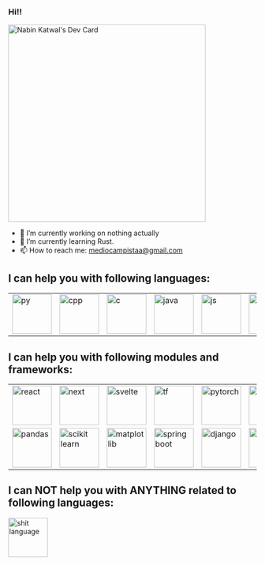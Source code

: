 ### Hi!!

<a href="https://app.daily.dev/nabeenkatwal7"><img src="https://api.daily.dev/devcards/47a55d97e6c142af9862d44e7d2aea68.png?r=jcd" width="400" alt="Nabin Katwal's Dev Card"/></a>

- 🔭 I’m currently working on nothing actually
- 🌱 I’m currently learning Rust.
- 📫 How to reach me: mediocampistaa@gmail.com

## I can help you with following languages:
<table style="border:none;" > 
  <tr>
    <td><img src="https://upload.wikimedia.org/wikipedia/commons/thumb/c/c3/Python-logo-notext.svg/1200px-Python-logo-notext.svg.png" width="80" alt="py"/></td>
    <td><img src="https://upload.wikimedia.org/wikipedia/commons/thumb/1/18/ISO_C%2B%2B_Logo.svg/1200px-ISO_C%2B%2B_Logo.svg.png" width="80" alt="cpp"/></td>
    <td><img src="https://upload.wikimedia.org/wikipedia/commons/thumb/1/18/C_Programming_Language.svg/695px-C_Programming_Language.svg.png" width="80" alt="c"/></td>
    <td><img src="https://upload.wikimedia.org/wikipedia/en/thumb/3/30/Java_programming_language_logo.svg/1200px-Java_programming_language_logo.svg.png" width="80" alt="java"/></td>
    <td><img src="https://www.computerhope.com/jargon/j/javascript.png" width="80" alt="js"/></td>
    <td><img src="https://upload.wikimedia.org/wikipedia/commons/thumb/4/4c/Typescript_logo_2020.svg/1200px-Typescript_logo_2020.svg.png" width="80" alt="ts"/></td>
  </tr>
</table>

## I can help you with following modules and frameworks:
<table style="border:none;" > 
  <tr>
    <td><img src="https://upload.wikimedia.org/wikipedia/commons/thumb/a/a7/React-icon.svg/1200px-React-icon.svg.png" width="80" alt="react"/></td>
    <td><img src="https://testrigor.com/wp-content/uploads/2023/04/nextjs-logo-square.png" width="80" alt="next"/></td>
    <td><img src="https://upload.wikimedia.org/wikipedia/commons/thumb/1/1b/Svelte_Logo.svg/1200px-Svelte_Logo.svg.png" width="80" alt="svelte"/></td>
    <td><img src="https://avatars.githubusercontent.com/u/15658638?s=280&v=4" width="80" alt="tf"/></td>
    <td><img src="https://pytorch.org/tutorials/_static/img/thumbnails/cropped/profiler.png" width="80" alt="pytorch"/></td>
    <td><img src="https://user-images.githubusercontent.com/50221806/86498215-ba9f2980-bd39-11ea-888e-48affa998c6f.png" width="80" alt="numpy"/></td>
  </tr>
  <tr>
    <td><img src="https://i.pinimg.com/736x/28/ce/bf/28cebfa3c75ff7815999b0c81a826af6.jpg" width="80" alt="pandas"/></td>
    <td><img src="https://upload.wikimedia.org/wikipedia/commons/thumb/0/05/Scikit_learn_logo_small.svg/2560px-Scikit_learn_logo_small.svg.png" width="80" alt="scikit learn"/></td>
    <td><img src="https://media.licdn.com/dms/image/D4D12AQGcGmAd9Cqraw/article-cover_image-shrink_600_2000/0/1688537312933?e=2147483647&v=beta&t=p7C9OMCJl8NmJdRyb_b-rfwK2iwgy87BfWPYVkHtyHQ" width="80" alt="matplotlib"/></td>
    <td><img src="https://4.bp.blogspot.com/-ou-a_Aa1t7A/W6IhNc3Q0gI/AAAAAAAAD6Y/pwh44arKiuM_NBqB1H7Pz4-7QhUxAgZkACLcBGAs/s1600/spring-boot-logo.png" width="80" alt="spring boot"/></td>
    <td><img src="https://files.dimagi.com/wp-content/uploads/2016/01/Django.png" width="80" alt="django"/></td>
    <td><img src="https://docs.zeet.co/assets/images/flask-a3319b33492c2abbf2abfc0403064405.png" width="80" alt="flask"/></td>
  </tr>
</table>

## I can NOT help you with ANYTHING related to following languages:
<img src="https://www.php.net/images/meta-image.png" width="80" alt="shit language"/>
